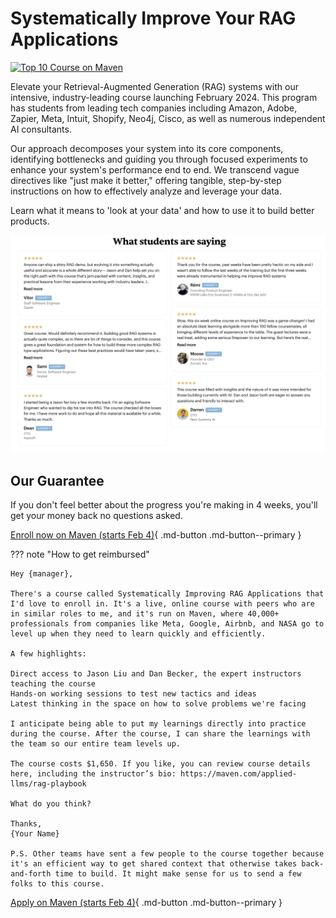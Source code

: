 # Systematically Improve Your RAG Applications

[![Top 10 Course on Maven](writing/posts/img/rag-playbook-course.png)](https://maven.com/applied-llms/rag-playbook)

Elevate your Retrieval-Augmented Generation (RAG) systems with our intensive, industry-leading course launching February 2024. This program has students from leading tech companies including Amazon, Adobe, Zapier, Meta, Intuit, Shopify, Neo4j, Cisco, as well as numerous independent AI consultants.

Our approach decomposes your system into its core components, identifying bottlenecks and guiding you through focused experiments to enhance your system's performance end to end. We transcend vague directives like "just make it better," offering tangible, step-by-step instructions on how to effectively analyze and leverage your data. 

Learn what it means to 'look at your data' and how to use it to build better products.

![RAG Playbook Course](writing/posts/img/course-review.png)

## Our Guarantee

If you don't feel better about the progress you're making in 4 weeks, you'll get your money back no questions asked.

[Enroll now on Maven (starts Feb 4)](https://maven.com/applied-llms/rag-playbook){ .md-button .md-button--primary }

??? note "How to get reimbursed"

    Hey {manager},

    There's a course called Systematically Improving RAG Applications that I'd love to enroll in. It's a live, online course with peers who are in similar roles to me, and it's run on Maven, where 40,000+ professionals from companies like Meta, Google, Airbnb, and NASA go to level up when they need to learn quickly and efficiently.

    A few highlights:

    Direct access to Jason Liu and Dan Becker, the expert instructors teaching the course
    Hands-on working sessions to test new tactics and ideas
    Latest thinking in the space on how to solve problems we're facing

    I anticipate being able to put my learnings directly into practice during the course. After the course, I can share the learnings with the team so our entire team levels up.

    The course costs $1,650. If you like, you can review course details here, including the instructor’s bio: https://maven.com/applied-llms/rag-playbook

    What do you think?

    Thanks,
    {Your Name}

    P.S. Other teams have sent a few people to the course together because it's an efficient way to get shared context that otherwise takes back-and-forth time to build. It might make sense for us to send a few folks to this course.

[Apply on Maven (starts Feb 4)](https://maven.com/applied-llms/rag-playbook){ .md-button .md-button--primary }
